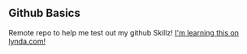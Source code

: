 Github Basics
-------------
Remote repo to help me test out my github Skillz!
[I'm learning this on lynda.com!](http://www.lynda.com)
